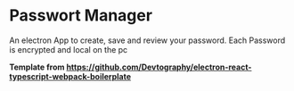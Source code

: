 # Passwort Manager

An electron App to create, save and review your password.
Each Password is encrypted and local on the pc

**Template from https://github.com/Devtography/electron-react-typescript-webpack-boilerplate**
